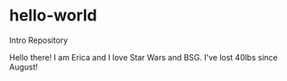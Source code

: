 # hello-world
Intro Repository

Hello there!
I am Erica and I love Star Wars and BSG.
I've lost 40lbs since August!
